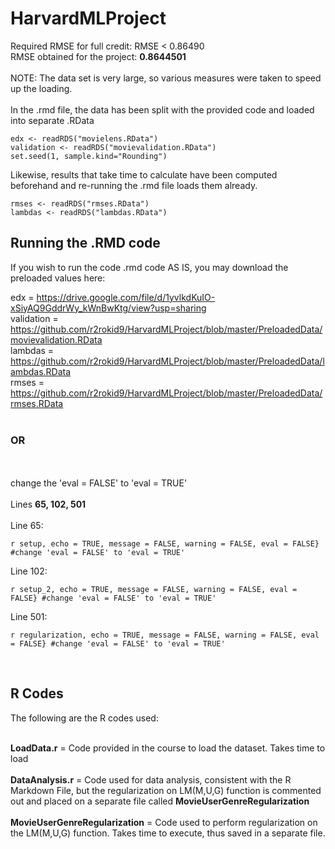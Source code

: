 # HarvardMLProject

Required RMSE for full credit: RMSE < 0.86490<br>
RMSE obtained for the project: <b>0.8644501</b><br>
<br>
NOTE: The data set is very large, so various measures were taken to speed up the loading.<br>
<br>
In the .rmd file, the data has been split with the provided code and loaded into separate .RData<br>

```
edx <- readRDS("movielens.RData")
validation <- readRDS("movievalidation.RData")
set.seed(1, sample.kind="Rounding")
```

Likewise, results that take time to calculate have been computed beforehand and re-running the .rmd file loads them already.<br>

```
rmses <- readRDS("rmses.RData")
lambdas <- readRDS("lambdas.RData")
```

<h2>Running the .RMD code</h1>

If you wish to run the code .rmd code AS IS, you may download the preloaded values here:<br>

edx = https://drive.google.com/file/d/1yvlkdKuIO-xSiyAQ9GddrWy_kWnBwKtg/view?usp=sharing<br>
validation = https://github.com/r2rokid9/HarvardMLProject/blob/master/PreloadedData/movievalidation.RData<br>
lambdas = https://github.com/r2rokid9/HarvardMLProject/blob/master/PreloadedData/lambdas.RData<br>
rmses = https://github.com/r2rokid9/HarvardMLProject/blob/master/PreloadedData/rmses.RData<br>
<br>

<h3>OR</h3>
<br>
<br>
change the 'eval = FALSE' to 'eval = TRUE'<br>
<br>
Lines <b>65, 102, 501</b><br>
<br>
Line 65:<br>

```
r setup, echo = TRUE, message = FALSE, warning = FALSE, eval = FALSE} #change 'eval = FALSE' to 'eval = TRUE'
```

Line 102:<br>

```
r setup_2, echo = TRUE, message = FALSE, warning = FALSE, eval = FALSE} #change 'eval = FALSE' to 'eval = TRUE'
```

Line 501:<br>

```
r regularization, echo = TRUE, message = FALSE, warning = FALSE, eval = FALSE} #change 'eval = FALSE' to 'eval = TRUE'
```

<br>
<p>
  
<h2>R Codes</h2>
The following are the R codes used:<br><br>
<p>
<b>LoadData.r</b> = Code provided in the course to load the dataset. Takes time to load<br>
<br>
<b>DataAnalysis.r</b> = Code used for data analysis, consistent with the R Markdown File, but the regularization on LM(M,U,G) function is commented out and placed on a separate file called <b>MovieUserGenreRegularization</b><br>
<br>
<b>MovieUserGenreRegularization</b> = Code used to perform regularization on the LM(M,U,G) function. Takes time to execute, thus saved in a separate file.<br>
</p>
